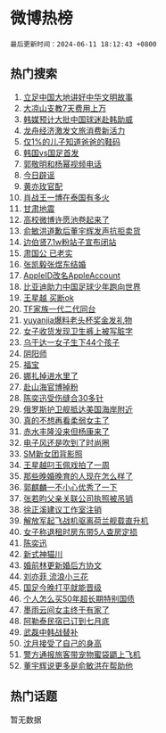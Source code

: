 # 微博热榜

`最后更新时间：2024-06-11 18:12:43 +0800`

## 热门搜索

1. [立足中国大地讲好中华文明故事](https://m.weibo.cn/search?containerid=100103type%3D1%26t%3D10%26q%3D%23%E7%AB%8B%E8%B6%B3%E4%B8%AD%E5%9B%BD%E5%A4%A7%E5%9C%B0%E8%AE%B2%E5%A5%BD%E4%B8%AD%E5%8D%8E%E6%96%87%E6%98%8E%E6%95%85%E4%BA%8B%23&stream_entry_id=51&isnewpage=1&extparam=seat%3D1%26filter_type%3Drealtimehot%26cate%3D10103%26q%3D%2523%25E7%25AB%258B%25E8%25B6%25B3%25E4%25B8%25AD%25E5%259B%25BD%25E5%25A4%25A7%25E5%259C%25B0%25E8%25AE%25B2%25E5%25A5%25BD%25E4%25B8%25AD%25E5%258D%258E%25E6%2596%2587%25E6%2598%258E%25E6%2595%2585%25E4%25BA%258B%2523%26pos%3D0%26dgr%3D0%26stream_entry_id%3D51%26c_type%3D51%26display_time%3D1718100762%26pre_seqid%3D171810076218302296663)
1. [大凉山支教7天费用上万](https://m.weibo.cn/search?containerid=100103type%3D1%26t%3D10%26q%3D%23%E5%A4%A7%E5%87%89%E5%B1%B1%E6%94%AF%E6%95%997%E5%A4%A9%E8%B4%B9%E7%94%A8%E4%B8%8A%E4%B8%87%23&stream_entry_id=31&isnewpage=1&extparam=seat%3D1%26flag%3D2%26filter_type%3Drealtimehot%26lcate%3D5001%26c_type%3D31%26pos%3D0%26cate%3D5001%26q%3D%2523%25E5%25A4%25A7%25E5%2587%2589%25E5%25B1%25B1%25E6%2594%25AF%25E6%2595%25997%25E5%25A4%25A9%25E8%25B4%25B9%25E7%2594%25A8%25E4%25B8%258A%25E4%25B8%2587%2523%26dgr%3D0%26stream_entry_id%3D31%26band_rank%3D1%26realpos%3D1%26display_time%3D1718100762%26pre_seqid%3D171810076218302296663)
1. [韩媒预计大批中国球迷赴韩助威](https://m.weibo.cn/search?containerid=100103type%3D1%26t%3D10%26q%3D%23%E9%9F%A9%E5%AA%92%E9%A2%84%E8%AE%A1%E5%A4%A7%E6%89%B9%E4%B8%AD%E5%9B%BD%E7%90%83%E8%BF%B7%E8%B5%B4%E9%9F%A9%E5%8A%A9%E5%A8%81%23&stream_entry_id=31&isnewpage=1&extparam=seat%3D1%26flag%3D1%26filter_type%3Drealtimehot%26lcate%3D5001%26c_type%3D31%26pos%3D1%26cate%3D5001%26q%3D%2523%25E9%259F%25A9%25E5%25AA%2592%25E9%25A2%2584%25E8%25AE%25A1%25E5%25A4%25A7%25E6%2589%25B9%25E4%25B8%25AD%25E5%259B%25BD%25E7%2590%2583%25E8%25BF%25B7%25E8%25B5%25B4%25E9%259F%25A9%25E5%258A%25A9%25E5%25A8%2581%2523%26dgr%3D0%26stream_entry_id%3D31%26band_rank%3D2%26realpos%3D2%26display_time%3D1718100762%26pre_seqid%3D171810076218302296663)
1. [龙舟经济激发文旅消费新活力](https://m.weibo.cn/search?containerid=100103type%3D1%26t%3D10%26q%3D%23%E9%BE%99%E8%88%9F%E7%BB%8F%E6%B5%8E%E6%BF%80%E5%8F%91%E6%96%87%E6%97%85%E6%B6%88%E8%B4%B9%E6%96%B0%E6%B4%BB%E5%8A%9B%23&stream_entry_id=31&isnewpage=1&extparam=seat%3D1%26flag%3D1%26filter_type%3Drealtimehot%26lcate%3D5001%26c_type%3D31%26pos%3D2%26cate%3D5001%26q%3D%2523%25E9%25BE%2599%25E8%2588%259F%25E7%25BB%258F%25E6%25B5%258E%25E6%25BF%2580%25E5%258F%2591%25E6%2596%2587%25E6%2597%2585%25E6%25B6%2588%25E8%25B4%25B9%25E6%2596%25B0%25E6%25B4%25BB%25E5%258A%259B%2523%26dgr%3D0%26stream_entry_id%3D31%26band_rank%3D3%26realpos%3D3%26display_time%3D1718100762%26pre_seqid%3D171810076218302296663)
1. [仅1%的儿子知道爸爸的鞋码](https://m.weibo.cn/search?containerid=100103type%3D1%26t%3D10%26q%3D%23%E4%BB%851%25%E7%9A%84%E5%84%BF%E5%AD%90%E7%9F%A5%E9%81%93%E7%88%B8%E7%88%B8%E7%9A%84%E9%9E%8B%E7%A0%81%23&stream_entry_id=31&isnewpage=1&extparam=seat%3D1%26flag%3D2%26filter_type%3Drealtimehot%26lcate%3D5001%26c_type%3D31%26pos%3D3%26cate%3D5001%26q%3D%2523%25E4%25BB%25851%2525%25E7%259A%2584%25E5%2584%25BF%25E5%25AD%2590%25E7%259F%25A5%25E9%2581%2593%25E7%2588%25B8%25E7%2588%25B8%25E7%259A%2584%25E9%259E%258B%25E7%25A0%2581%2523%26dgr%3D0%26stream_entry_id%3D31%26band_rank%3D4%26realpos%3D4%26display_time%3D1718100762%26pre_seqid%3D171810076218302296663)
1. [韩国vs国足首发](https://m.weibo.cn/search?containerid=100103type%3D1%26t%3D10%26q%3D%23%E9%9F%A9%E5%9B%BDvs%E5%9B%BD%E8%B6%B3%E9%A6%96%E5%8F%91%23&stream_entry_id=31&isnewpage=1&extparam=seat%3D1%26flag%3D1%26filter_type%3Drealtimehot%26lcate%3D5001%26c_type%3D31%26pos%3D4%26cate%3D5001%26q%3D%2523%25E9%259F%25A9%25E5%259B%25BDvs%25E5%259B%25BD%25E8%25B6%25B3%25E9%25A6%2596%25E5%258F%2591%2523%26dgr%3D0%26stream_entry_id%3D31%26band_rank%3D5%26realpos%3D5%26display_time%3D1718100762%26pre_seqid%3D171810076218302296663)
1. [郭敬明和杨幂视频电话](https://m.weibo.cn/search?containerid=100103type%3D1%26t%3D10%26q%3D%23%E9%83%AD%E6%95%AC%E6%98%8E%E5%92%8C%E6%9D%A8%E5%B9%82%E8%A7%86%E9%A2%91%E7%94%B5%E8%AF%9D%23&stream_entry_id=31&isnewpage=1&extparam=seat%3D1%26flag%3D1%26filter_type%3Drealtimehot%26lcate%3D5001%26c_type%3D31%26pos%3D5%26cate%3D5001%26q%3D%2523%25E9%2583%25AD%25E6%2595%25AC%25E6%2598%258E%25E5%2592%258C%25E6%259D%25A8%25E5%25B9%2582%25E8%25A7%2586%25E9%25A2%2591%25E7%2594%25B5%25E8%25AF%259D%2523%26dgr%3D0%26stream_entry_id%3D31%26band_rank%3D6%26realpos%3D6%26display_time%3D1718100762%26pre_seqid%3D171810076218302296663)
1. [今日辟谣](https://m.weibo.cn/search?containerid=100103type%3D1%26t%3D10%26q%3D%23%E4%BB%8A%E6%97%A5%E8%BE%9F%E8%B0%A3%23&stream_entry_id=31&isnewpage=1&extparam=seat%3D1%26is_ad_pos%3D1%26adid%3D240490%26lcate%3D5001%26c_type%3D31%26filter_type%3Drealtimehot%26cate%3D5001%26q%3D%2523%25E4%25BB%258A%25E6%2597%25A5%25E8%25BE%259F%25E8%25B0%25A3%2523%26pos%3D6%26stream_entry_id%3D31%26band_rank%3D7%26dgr%3D0%26display_time%3D1718100762%26pre_seqid%3D171810076218302296663)
1. [黄亦玫官配](https://m.weibo.cn/search?containerid=100103type%3D1%26t%3D10%26q%3D%23%E9%BB%84%E4%BA%A6%E7%8E%AB%E5%AE%98%E9%85%8D%23&stream_entry_id=31&isnewpage=1&extparam=seat%3D1%26flag%3D1%26filter_type%3Drealtimehot%26lcate%3D5001%26c_type%3D31%26pos%3D7%26cate%3D5001%26q%3D%2523%25E9%25BB%2584%25E4%25BA%25A6%25E7%258E%25AB%25E5%25AE%2598%25E9%2585%258D%2523%26dgr%3D0%26stream_entry_id%3D31%26band_rank%3D7%26realpos%3D7%26display_time%3D1718100762%26pre_seqid%3D171810076218302296663)
1. [肖战王一博在泰国有多火](https://m.weibo.cn/search?containerid=100103type%3D1%26t%3D10%26q%3D%E8%82%96%E6%88%98%E7%8E%8B%E4%B8%80%E5%8D%9A%E5%9C%A8%E6%B3%B0%E5%9B%BD%E6%9C%89%E5%A4%9A%E7%81%AB&stream_entry_id=31&isnewpage=1&extparam=seat%3D1%26flag%3D2%26filter_type%3Drealtimehot%26lcate%3D5001%26c_type%3D31%26pos%3D8%26cate%3D5001%26q%3D%25E8%2582%2596%25E6%2588%2598%25E7%258E%258B%25E4%25B8%2580%25E5%258D%259A%25E5%259C%25A8%25E6%25B3%25B0%25E5%259B%25BD%25E6%259C%2589%25E5%25A4%259A%25E7%2581%25AB%26dgr%3D0%26stream_entry_id%3D31%26band_rank%3D8%26realpos%3D8%26display_time%3D1718100762%26pre_seqid%3D171810076218302296663)
1. [甘肃地震](https://m.weibo.cn/search?containerid=100103type%3D1%26t%3D10%26q%3D%E7%94%98%E8%82%83%E5%9C%B0%E9%9C%87&stream_entry_id=31&isnewpage=1&extparam=seat%3D1%26flag%3D1%26filter_type%3Drealtimehot%26lcate%3D5001%26c_type%3D31%26pos%3D9%26cate%3D5001%26q%3D%25E7%2594%2598%25E8%2582%2583%25E5%259C%25B0%25E9%259C%2587%26dgr%3D0%26stream_entry_id%3D31%26band_rank%3D9%26realpos%3D9%26display_time%3D1718100762%26pre_seqid%3D171810076218302296663)
1. [高校微博许愿池卷起来了](https://m.weibo.cn/search?containerid=100103type%3D1%26t%3D10%26q%3D%23%E9%AB%98%E6%A0%A1%E5%BE%AE%E5%8D%9A%E8%AE%B8%E6%84%BF%E6%B1%A0%E5%8D%B7%E8%B5%B7%E6%9D%A5%E4%BA%86%23&stream_entry_id=31&isnewpage=1&extparam=seat%3D1%26flag%3D32768%26filter_type%3Drealtimehot%26lcate%3D5001%26c_type%3D31%26pos%3D10%26cate%3D5001%26q%3D%2523%25E9%25AB%2598%25E6%25A0%25A1%25E5%25BE%25AE%25E5%258D%259A%25E8%25AE%25B8%25E6%2584%25BF%25E6%25B1%25A0%25E5%258D%25B7%25E8%25B5%25B7%25E6%259D%25A5%25E4%25BA%2586%2523%26dgr%3D0%26stream_entry_id%3D31%26band_rank%3D10%26realpos%3D10%26display_time%3D1718100762%26pre_seqid%3D171810076218302296663)
1. [俞敏洪道歉后董宇辉发声抗拒卖货](https://m.weibo.cn/search?containerid=100103type%3D1%26t%3D10%26q%3D%23%E4%BF%9E%E6%95%8F%E6%B4%AA%E9%81%93%E6%AD%89%E5%90%8E%E8%91%A3%E5%AE%87%E8%BE%89%E5%8F%91%E5%A3%B0%E6%8A%97%E6%8B%92%E5%8D%96%E8%B4%A7%23&stream_entry_id=31&isnewpage=1&extparam=seat%3D1%26flag%3D2%26filter_type%3Drealtimehot%26lcate%3D5001%26c_type%3D31%26pos%3D11%26cate%3D5001%26q%3D%2523%25E4%25BF%259E%25E6%2595%258F%25E6%25B4%25AA%25E9%2581%2593%25E6%25AD%2589%25E5%2590%258E%25E8%2591%25A3%25E5%25AE%2587%25E8%25BE%2589%25E5%258F%2591%25E5%25A3%25B0%25E6%258A%2597%25E6%258B%2592%25E5%258D%2596%25E8%25B4%25A7%2523%26dgr%3D0%26stream_entry_id%3D31%26band_rank%3D11%26realpos%3D11%26display_time%3D1718100762%26pre_seqid%3D171810076218302296663)
1. [边伯贤7.1w粉站子宣布闭站](https://m.weibo.cn/search?containerid=100103type%3D1%26t%3D10%26q%3D%23%E8%BE%B9%E4%BC%AF%E8%B4%A47.1w%E7%B2%89%E7%AB%99%E5%AD%90%E5%AE%A3%E5%B8%83%E9%97%AD%E7%AB%99%23&stream_entry_id=31&isnewpage=1&extparam=seat%3D1%26flag%3D1%26filter_type%3Drealtimehot%26lcate%3D5001%26c_type%3D31%26pos%3D12%26cate%3D5001%26q%3D%2523%25E8%25BE%25B9%25E4%25BC%25AF%25E8%25B4%25A47.1w%25E7%25B2%2589%25E7%25AB%2599%25E5%25AD%2590%25E5%25AE%25A3%25E5%25B8%2583%25E9%2597%25AD%25E7%25AB%2599%2523%26dgr%3D0%26stream_entry_id%3D31%26band_rank%3D12%26realpos%3D12%26display_time%3D1718100762%26pre_seqid%3D171810076218302296663)
1. [肃国公 已老实](https://m.weibo.cn/search?containerid=100103type%3D1%26t%3D10%26q%3D%E8%82%83%E5%9B%BD%E5%85%AC+%E5%B7%B2%E8%80%81%E5%AE%9E&stream_entry_id=31&isnewpage=1&extparam=seat%3D1%26flag%3D1%26filter_type%3Drealtimehot%26lcate%3D5001%26c_type%3D31%26pos%3D13%26cate%3D5001%26q%3D%25E8%2582%2583%25E5%259B%25BD%25E5%2585%25AC%2520%25E5%25B7%25B2%25E8%2580%2581%25E5%25AE%259E%26dgr%3D0%26stream_entry_id%3D31%26band_rank%3D13%26realpos%3D13%26display_time%3D1718100762%26pre_seqid%3D171810076218302296663)
1. [张凯毅张煜东结婚](https://m.weibo.cn/search?containerid=100103type%3D1%26t%3D10%26q%3D%E5%BC%A0%E5%87%AF%E6%AF%85%E5%BC%A0%E7%85%9C%E4%B8%9C%E7%BB%93%E5%A9%9A&stream_entry_id=31&isnewpage=1&extparam=seat%3D1%26flag%3D2%26filter_type%3Drealtimehot%26lcate%3D5001%26c_type%3D31%26pos%3D14%26cate%3D5001%26q%3D%25E5%25BC%25A0%25E5%2587%25AF%25E6%25AF%2585%25E5%25BC%25A0%25E7%2585%259C%25E4%25B8%259C%25E7%25BB%2593%25E5%25A9%259A%26dgr%3D0%26stream_entry_id%3D31%26band_rank%3D14%26realpos%3D14%26display_time%3D1718100762%26pre_seqid%3D171810076218302296663)
1. [AppleID改名AppleAccount](https://m.weibo.cn/search?containerid=100103type%3D1%26t%3D10%26q%3D%23AppleID%E6%94%B9%E5%90%8DAppleAccount%23&stream_entry_id=31&isnewpage=1&extparam=seat%3D1%26flag%3D0%26filter_type%3Drealtimehot%26lcate%3D5001%26c_type%3D31%26pos%3D15%26cate%3D5001%26q%3D%2523AppleID%25E6%2594%25B9%25E5%2590%258DAppleAccount%2523%26dgr%3D0%26stream_entry_id%3D31%26band_rank%3D15%26realpos%3D15%26display_time%3D1718100762%26pre_seqid%3D171810076218302296663)
1. [比亚迪助力中国足球少年跑向世界](https://m.weibo.cn/search?containerid=100103type%3D1%26t%3D10%26q%3D%23%E6%AF%94%E4%BA%9A%E8%BF%AA%E5%8A%A9%E5%8A%9B%E4%B8%AD%E5%9B%BD%E8%B6%B3%E7%90%83%E5%B0%91%E5%B9%B4%E8%B7%91%E5%90%91%E4%B8%96%E7%95%8C%23&stream_entry_id=31&isnewpage=1&extparam=seat%3D1%26flag%3D0%26filter_type%3Drealtimehot%26adid%3D241369%26lcate%3D5001%26c_type%3D31%26pos%3D16%26cate%3D5001%26q%3D%2523%25E6%25AF%2594%25E4%25BA%259A%25E8%25BF%25AA%25E5%258A%25A9%25E5%258A%259B%25E4%25B8%25AD%25E5%259B%25BD%25E8%25B6%25B3%25E7%2590%2583%25E5%25B0%2591%25E5%25B9%25B4%25E8%25B7%2591%25E5%2590%2591%25E4%25B8%2596%25E7%2595%258C%2523%26dgr%3D0%26stream_entry_id%3D31%26band_rank%3D16%26realpos%3D16%26display_time%3D1718100762%26pre_seqid%3D171810076218302296663)
1. [王星越 买断ok](https://m.weibo.cn/search?containerid=100103type%3D1%26t%3D10%26q%3D%E7%8E%8B%E6%98%9F%E8%B6%8A+%E4%B9%B0%E6%96%ADok&stream_entry_id=31&isnewpage=1&extparam=seat%3D1%26flag%3D1%26filter_type%3Drealtimehot%26lcate%3D5001%26c_type%3D31%26pos%3D17%26cate%3D5001%26q%3D%25E7%258E%258B%25E6%2598%259F%25E8%25B6%258A%2520%25E4%25B9%25B0%25E6%2596%25ADok%26dgr%3D0%26stream_entry_id%3D31%26band_rank%3D17%26realpos%3D17%26display_time%3D1718100762%26pre_seqid%3D171810076218302296663)
1. [TF家族一代二代同台](https://m.weibo.cn/search?containerid=100103type%3D1%26t%3D10%26q%3D%23TF%E5%AE%B6%E6%97%8F%E4%B8%80%E4%BB%A3%E4%BA%8C%E4%BB%A3%E5%90%8C%E5%8F%B0%23&stream_entry_id=31&isnewpage=1&extparam=seat%3D1%26flag%3D0%26filter_type%3Drealtimehot%26lcate%3D5001%26c_type%3D31%26pos%3D18%26cate%3D5001%26q%3D%2523TF%25E5%25AE%25B6%25E6%2597%258F%25E4%25B8%2580%25E4%25BB%25A3%25E4%25BA%258C%25E4%25BB%25A3%25E5%2590%258C%25E5%258F%25B0%2523%26dgr%3D0%26stream_entry_id%3D31%26band_rank%3D18%26realpos%3D18%26display_time%3D1718100762%26pre_seqid%3D171810076218302296663)
1. [yuyanjia爆料老头杯奖金发礼物](https://m.weibo.cn/search?containerid=100103type%3D1%26t%3D10%26q%3D%23yuyanjia%E7%88%86%E6%96%99%E8%80%81%E5%A4%B4%E6%9D%AF%E5%A5%96%E9%87%91%E5%8F%91%E7%A4%BC%E7%89%A9%23&stream_entry_id=31&isnewpage=1&extparam=seat%3D1%26flag%3D1%26filter_type%3Drealtimehot%26lcate%3D5001%26c_type%3D31%26pos%3D19%26cate%3D5001%26q%3D%2523yuyanjia%25E7%2588%2586%25E6%2596%2599%25E8%2580%2581%25E5%25A4%25B4%25E6%259D%25AF%25E5%25A5%2596%25E9%2587%2591%25E5%258F%2591%25E7%25A4%25BC%25E7%2589%25A9%2523%26dgr%3D0%26stream_entry_id%3D31%26band_rank%3D19%26realpos%3D19%26display_time%3D1718100762%26pre_seqid%3D171810076218302296663)
1. [女子收货发现卫生裤上被写脏字](https://m.weibo.cn/search?containerid=100103type%3D1%26t%3D10%26q%3D%23%E5%A5%B3%E5%AD%90%E6%94%B6%E8%B4%A7%E5%8F%91%E7%8E%B0%E5%8D%AB%E7%94%9F%E8%A3%A4%E4%B8%8A%E8%A2%AB%E5%86%99%E8%84%8F%E5%AD%97%23&stream_entry_id=31&isnewpage=1&extparam=seat%3D1%26flag%3D0%26filter_type%3Drealtimehot%26lcate%3D5001%26c_type%3D31%26pos%3D20%26cate%3D5001%26q%3D%2523%25E5%25A5%25B3%25E5%25AD%2590%25E6%2594%25B6%25E8%25B4%25A7%25E5%258F%2591%25E7%258E%25B0%25E5%258D%25AB%25E7%2594%259F%25E8%25A3%25A4%25E4%25B8%258A%25E8%25A2%25AB%25E5%2586%2599%25E8%2584%258F%25E5%25AD%2597%2523%26dgr%3D0%26stream_entry_id%3D31%26band_rank%3D20%26realpos%3D20%26display_time%3D1718100762%26pre_seqid%3D171810076218302296663)
1. [乌干达一女子生下44个孩子](https://m.weibo.cn/search?containerid=100103type%3D1%26t%3D10%26q%3D%23%E4%B9%8C%E5%B9%B2%E8%BE%BE%E4%B8%80%E5%A5%B3%E5%AD%90%E7%94%9F%E4%B8%8B44%E4%B8%AA%E5%AD%A9%E5%AD%90%23&stream_entry_id=31&isnewpage=1&extparam=seat%3D1%26flag%3D0%26filter_type%3Drealtimehot%26lcate%3D5001%26c_type%3D31%26pos%3D21%26cate%3D5001%26q%3D%2523%25E4%25B9%258C%25E5%25B9%25B2%25E8%25BE%25BE%25E4%25B8%2580%25E5%25A5%25B3%25E5%25AD%2590%25E7%2594%259F%25E4%25B8%258B44%25E4%25B8%25AA%25E5%25AD%25A9%25E5%25AD%2590%2523%26dgr%3D0%26stream_entry_id%3D31%26band_rank%3D21%26realpos%3D21%26display_time%3D1718100762%26pre_seqid%3D171810076218302296663)
1. [阴阳师](https://m.weibo.cn/search?containerid=100103type%3D1%26t%3D10%26q%3D%E9%98%B4%E9%98%B3%E5%B8%88&stream_entry_id=31&isnewpage=1&extparam=seat%3D1%26flag%3D1%26filter_type%3Drealtimehot%26lcate%3D5001%26c_type%3D31%26pos%3D22%26cate%3D5001%26q%3D%25E9%2598%25B4%25E9%2598%25B3%25E5%25B8%2588%26dgr%3D0%26stream_entry_id%3D31%26band_rank%3D22%26realpos%3D22%26display_time%3D1718100762%26pre_seqid%3D171810076218302296663)
1. [福宝](https://m.weibo.cn/search?containerid=100103type%3D1%26t%3D10%26q%3D%E7%A6%8F%E5%AE%9D&stream_entry_id=31&isnewpage=1&extparam=seat%3D1%26flag%3D1%26filter_type%3Drealtimehot%26lcate%3D5001%26c_type%3D31%26pos%3D23%26cate%3D5001%26q%3D%25E7%25A6%258F%25E5%25AE%259D%26dgr%3D0%26stream_entry_id%3D31%26band_rank%3D23%26realpos%3D23%26display_time%3D1718100762%26pre_seqid%3D171810076218302296663)
1. [娜扎掉进水里了](https://m.weibo.cn/search?containerid=100103type%3D1%26t%3D10%26q%3D%23%E5%A8%9C%E6%89%8E%E6%8E%89%E8%BF%9B%E6%B0%B4%E9%87%8C%E4%BA%86%23&stream_entry_id=31&isnewpage=1&extparam=seat%3D1%26flag%3D1%26filter_type%3Drealtimehot%26lcate%3D5001%26c_type%3D31%26pos%3D24%26cate%3D5001%26q%3D%2523%25E5%25A8%259C%25E6%2589%258E%25E6%258E%2589%25E8%25BF%259B%25E6%25B0%25B4%25E9%2587%258C%25E4%25BA%2586%2523%26dgr%3D0%26stream_entry_id%3D31%26band_rank%3D24%26realpos%3D24%26display_time%3D1718100762%26pre_seqid%3D171810076218302296663)
1. [赴山海官博掉粉](https://m.weibo.cn/search?containerid=100103type%3D1%26t%3D10%26q%3D%E8%B5%B4%E5%B1%B1%E6%B5%B7%E5%AE%98%E5%8D%9A%E6%8E%89%E7%B2%89&stream_entry_id=31&isnewpage=1&extparam=seat%3D1%26flag%3D0%26filter_type%3Drealtimehot%26lcate%3D5001%26c_type%3D31%26pos%3D25%26cate%3D5001%26q%3D%25E8%25B5%25B4%25E5%25B1%25B1%25E6%25B5%25B7%25E5%25AE%2598%25E5%258D%259A%25E6%258E%2589%25E7%25B2%2589%26dgr%3D0%26stream_entry_id%3D31%26band_rank%3D25%26realpos%3D25%26display_time%3D1718100762%26pre_seqid%3D171810076218302296663)
1. [陈奕迅受伤缝合30多针](https://m.weibo.cn/search?containerid=100103type%3D1%26t%3D10%26q%3D%E9%99%88%E5%A5%95%E8%BF%85%E5%8F%97%E4%BC%A4%E7%BC%9D%E5%90%8830%E5%A4%9A%E9%92%88&stream_entry_id=31&isnewpage=1&extparam=seat%3D1%26flag%3D0%26filter_type%3Drealtimehot%26lcate%3D5001%26c_type%3D31%26pos%3D26%26cate%3D5001%26q%3D%25E9%2599%2588%25E5%25A5%2595%25E8%25BF%2585%25E5%258F%2597%25E4%25BC%25A4%25E7%25BC%259D%25E5%2590%258830%25E5%25A4%259A%25E9%2592%2588%26dgr%3D0%26stream_entry_id%3D31%26band_rank%3D26%26realpos%3D26%26display_time%3D1718100762%26pre_seqid%3D171810076218302296663)
1. [俄罗斯护卫舰抵达美国海岸附近](https://m.weibo.cn/search?containerid=100103type%3D1%26t%3D10%26q%3D%23%E4%BF%84%E7%BD%97%E6%96%AF%E6%8A%A4%E5%8D%AB%E8%88%B0%E6%8A%B5%E8%BE%BE%E7%BE%8E%E5%9B%BD%E6%B5%B7%E5%B2%B8%E9%99%84%E8%BF%91%23&stream_entry_id=31&isnewpage=1&extparam=seat%3D1%26flag%3D1%26filter_type%3Drealtimehot%26lcate%3D5001%26c_type%3D31%26pos%3D27%26cate%3D5001%26q%3D%2523%25E4%25BF%2584%25E7%25BD%2597%25E6%2596%25AF%25E6%258A%25A4%25E5%258D%25AB%25E8%2588%25B0%25E6%258A%25B5%25E8%25BE%25BE%25E7%25BE%258E%25E5%259B%25BD%25E6%25B5%25B7%25E5%25B2%25B8%25E9%2599%2584%25E8%25BF%2591%2523%26dgr%3D0%26stream_entry_id%3D31%26band_rank%3D27%26realpos%3D27%26display_time%3D1718100762%26pre_seqid%3D171810076218302296663)
1. [真的不想再看柔弱女主了](https://m.weibo.cn/search?containerid=100103type%3D1%26t%3D10%26q%3D%E7%9C%9F%E7%9A%84%E4%B8%8D%E6%83%B3%E5%86%8D%E7%9C%8B%E6%9F%94%E5%BC%B1%E5%A5%B3%E4%B8%BB%E4%BA%86&stream_entry_id=31&isnewpage=1&extparam=seat%3D1%26flag%3D1%26filter_type%3Drealtimehot%26lcate%3D5001%26c_type%3D31%26pos%3D28%26cate%3D5001%26q%3D%25E7%259C%259F%25E7%259A%2584%25E4%25B8%258D%25E6%2583%25B3%25E5%2586%258D%25E7%259C%258B%25E6%259F%2594%25E5%25BC%25B1%25E5%25A5%25B3%25E4%25B8%25BB%25E4%25BA%2586%26dgr%3D0%26stream_entry_id%3D31%26band_rank%3D28%26realpos%3D28%26display_time%3D1718100762%26pre_seqid%3D171810076218302296663)
1. [赤水丰隆没来但杨康来了](https://m.weibo.cn/search?containerid=100103type%3D1%26t%3D10%26q%3D%23%E8%B5%A4%E6%B0%B4%E4%B8%B0%E9%9A%86%E6%B2%A1%E6%9D%A5%E4%BD%86%E6%9D%A8%E5%BA%B7%E6%9D%A5%E4%BA%86%23&stream_entry_id=31&isnewpage=1&extparam=seat%3D1%26flag%3D1%26filter_type%3Drealtimehot%26lcate%3D5001%26c_type%3D31%26pos%3D29%26cate%3D5001%26q%3D%2523%25E8%25B5%25A4%25E6%25B0%25B4%25E4%25B8%25B0%25E9%259A%2586%25E6%25B2%25A1%25E6%259D%25A5%25E4%25BD%2586%25E6%259D%25A8%25E5%25BA%25B7%25E6%259D%25A5%25E4%25BA%2586%2523%26dgr%3D0%26stream_entry_id%3D31%26band_rank%3D29%26realpos%3D29%26display_time%3D1718100762%26pre_seqid%3D171810076218302296663)
1. [电子风还是吹到了时尚圈](https://m.weibo.cn/search?containerid=100103type%3D1%26t%3D10%26q%3D%23%E7%94%B5%E5%AD%90%E9%A3%8E%E8%BF%98%E6%98%AF%E5%90%B9%E5%88%B0%E4%BA%86%E6%97%B6%E5%B0%9A%E5%9C%88%23&stream_entry_id=31&isnewpage=1&extparam=seat%3D1%26flag%3D0%26filter_type%3Drealtimehot%26adid%3D241250%26lcate%3D5001%26c_type%3D31%26pos%3D30%26cate%3D5001%26q%3D%2523%25E7%2594%25B5%25E5%25AD%2590%25E9%25A3%258E%25E8%25BF%2598%25E6%2598%25AF%25E5%2590%25B9%25E5%2588%25B0%25E4%25BA%2586%25E6%2597%25B6%25E5%25B0%259A%25E5%259C%2588%2523%26dgr%3D0%26stream_entry_id%3D31%26band_rank%3D30%26realpos%3D30%26display_time%3D1718100762%26pre_seqid%3D171810076218302296663)
1. [SM新女团背影照](https://m.weibo.cn/search?containerid=100103type%3D1%26t%3D10%26q%3D%23SM%E6%96%B0%E5%A5%B3%E5%9B%A2%E8%83%8C%E5%BD%B1%E7%85%A7%23&stream_entry_id=31&isnewpage=1&extparam=seat%3D1%26flag%3D1%26filter_type%3Drealtimehot%26lcate%3D5001%26c_type%3D31%26pos%3D31%26cate%3D5001%26q%3D%2523SM%25E6%2596%25B0%25E5%25A5%25B3%25E5%259B%25A2%25E8%2583%258C%25E5%25BD%25B1%25E7%2585%25A7%2523%26dgr%3D0%26stream_entry_id%3D31%26band_rank%3D31%26realpos%3D31%26display_time%3D1718100762%26pre_seqid%3D171810076218302296663)
1. [王星越叼玉佩戏拍了一周](https://m.weibo.cn/search?containerid=100103type%3D1%26t%3D10%26q%3D%23%E7%8E%8B%E6%98%9F%E8%B6%8A%E5%8F%BC%E7%8E%89%E4%BD%A9%E6%88%8F%E6%8B%8D%E4%BA%86%E4%B8%80%E5%91%A8%23&stream_entry_id=31&isnewpage=1&extparam=seat%3D1%26flag%3D1%26filter_type%3Drealtimehot%26lcate%3D5001%26c_type%3D31%26pos%3D32%26cate%3D5001%26q%3D%2523%25E7%258E%258B%25E6%2598%259F%25E8%25B6%258A%25E5%258F%25BC%25E7%258E%2589%25E4%25BD%25A9%25E6%2588%258F%25E6%258B%258D%25E4%25BA%2586%25E4%25B8%2580%25E5%2591%25A8%2523%26dgr%3D0%26stream_entry_id%3D31%26band_rank%3D32%26realpos%3D32%26display_time%3D1718100762%26pre_seqid%3D171810076218302296663)
1. [那些晚婚晚育的人现在怎么样了](https://m.weibo.cn/search?containerid=100103type%3D1%26t%3D10%26q%3D%23%E9%82%A3%E4%BA%9B%E6%99%9A%E5%A9%9A%E6%99%9A%E8%82%B2%E7%9A%84%E4%BA%BA%E7%8E%B0%E5%9C%A8%E6%80%8E%E4%B9%88%E6%A0%B7%E4%BA%86%23&stream_entry_id=31&isnewpage=1&extparam=seat%3D1%26flag%3D0%26filter_type%3Drealtimehot%26lcate%3D5001%26c_type%3D31%26pos%3D33%26cate%3D5001%26q%3D%2523%25E9%2582%25A3%25E4%25BA%259B%25E6%2599%259A%25E5%25A9%259A%25E6%2599%259A%25E8%2582%25B2%25E7%259A%2584%25E4%25BA%25BA%25E7%258E%25B0%25E5%259C%25A8%25E6%2580%258E%25E4%25B9%2588%25E6%25A0%25B7%25E4%25BA%2586%2523%26dgr%3D0%26stream_entry_id%3D31%26band_rank%3D33%26realpos%3D33%26display_time%3D1718100762%26pre_seqid%3D171810076218302296663)
1. [郭麒麟一不小心优秀了一下](https://m.weibo.cn/search?containerid=100103type%3D1%26t%3D10%26q%3D%23%E9%83%AD%E9%BA%92%E9%BA%9F%E4%B8%80%E4%B8%8D%E5%B0%8F%E5%BF%83%E4%BC%98%E7%A7%80%E4%BA%86%E4%B8%80%E4%B8%8B%23&stream_entry_id=31&isnewpage=1&extparam=seat%3D1%26flag%3D1%26filter_type%3Drealtimehot%26lcate%3D5001%26c_type%3D31%26pos%3D34%26cate%3D5001%26q%3D%2523%25E9%2583%25AD%25E9%25BA%2592%25E9%25BA%259F%25E4%25B8%2580%25E4%25B8%258D%25E5%25B0%258F%25E5%25BF%2583%25E4%25BC%2598%25E7%25A7%2580%25E4%25BA%2586%25E4%25B8%2580%25E4%25B8%258B%2523%26dgr%3D0%26stream_entry_id%3D31%26band_rank%3D34%26realpos%3D34%26display_time%3D1718100762%26pre_seqid%3D171810076218302296663)
1. [张若昀父亲关联公司执照被吊销](https://m.weibo.cn/search?containerid=100103type%3D1%26t%3D10%26q%3D%23%E5%BC%A0%E8%8B%A5%E6%98%80%E7%88%B6%E4%BA%B2%E5%85%B3%E8%81%94%E5%85%AC%E5%8F%B8%E6%89%A7%E7%85%A7%E8%A2%AB%E5%90%8A%E9%94%80%23&stream_entry_id=31&isnewpage=1&extparam=seat%3D1%26flag%3D1%26filter_type%3Drealtimehot%26lcate%3D5001%26c_type%3D31%26pos%3D35%26cate%3D5001%26q%3D%2523%25E5%25BC%25A0%25E8%258B%25A5%25E6%2598%2580%25E7%2588%25B6%25E4%25BA%25B2%25E5%2585%25B3%25E8%2581%2594%25E5%2585%25AC%25E5%258F%25B8%25E6%2589%25A7%25E7%2585%25A7%25E8%25A2%25AB%25E5%2590%258A%25E9%2594%2580%2523%26dgr%3D0%26stream_entry_id%3D31%26band_rank%3D35%26realpos%3D35%26display_time%3D1718100762%26pre_seqid%3D171810076218302296663)
1. [徐正溪建议工作室注销](https://m.weibo.cn/search?containerid=100103type%3D1%26t%3D10%26q%3D%23%E5%BE%90%E6%AD%A3%E6%BA%AA%E5%BB%BA%E8%AE%AE%E5%B7%A5%E4%BD%9C%E5%AE%A4%E6%B3%A8%E9%94%80%23&stream_entry_id=31&isnewpage=1&extparam=seat%3D1%26flag%3D1%26filter_type%3Drealtimehot%26lcate%3D5001%26c_type%3D31%26pos%3D36%26cate%3D5001%26q%3D%2523%25E5%25BE%2590%25E6%25AD%25A3%25E6%25BA%25AA%25E5%25BB%25BA%25E8%25AE%25AE%25E5%25B7%25A5%25E4%25BD%259C%25E5%25AE%25A4%25E6%25B3%25A8%25E9%2594%2580%2523%26dgr%3D0%26stream_entry_id%3D31%26band_rank%3D36%26realpos%3D36%26display_time%3D1718100762%26pre_seqid%3D171810076218302296663)
1. [解放军起飞战机驱离荷兰舰载直升机](https://m.weibo.cn/search?containerid=100103type%3D1%26t%3D10%26q%3D%23%E8%A7%A3%E6%94%BE%E5%86%9B%E8%B5%B7%E9%A3%9E%E6%88%98%E6%9C%BA%E9%A9%B1%E7%A6%BB%E8%8D%B7%E5%85%B0%E8%88%B0%E8%BD%BD%E7%9B%B4%E5%8D%87%E6%9C%BA%23&stream_entry_id=31&isnewpage=1&extparam=seat%3D1%26flag%3D0%26filter_type%3Drealtimehot%26lcate%3D5001%26c_type%3D31%26pos%3D37%26cate%3D5001%26q%3D%2523%25E8%25A7%25A3%25E6%2594%25BE%25E5%2586%259B%25E8%25B5%25B7%25E9%25A3%259E%25E6%2588%2598%25E6%259C%25BA%25E9%25A9%25B1%25E7%25A6%25BB%25E8%258D%25B7%25E5%2585%25B0%25E8%2588%25B0%25E8%25BD%25BD%25E7%259B%25B4%25E5%258D%2587%25E6%259C%25BA%2523%26dgr%3D0%26stream_entry_id%3D31%26band_rank%3D37%26realpos%3D37%26display_time%3D1718100762%26pre_seqid%3D171810076218302296663)
1. [女子称退租时房东带5人查房定损](https://m.weibo.cn/search?containerid=100103type%3D1%26t%3D10%26q%3D%23%E5%A5%B3%E5%AD%90%E7%A7%B0%E9%80%80%E7%A7%9F%E6%97%B6%E6%88%BF%E4%B8%9C%E5%B8%A65%E4%BA%BA%E6%9F%A5%E6%88%BF%E5%AE%9A%E6%8D%9F%23&stream_entry_id=31&isnewpage=1&extparam=seat%3D1%26flag%3D0%26filter_type%3Drealtimehot%26lcate%3D5001%26c_type%3D31%26pos%3D38%26cate%3D5001%26q%3D%2523%25E5%25A5%25B3%25E5%25AD%2590%25E7%25A7%25B0%25E9%2580%2580%25E7%25A7%259F%25E6%2597%25B6%25E6%2588%25BF%25E4%25B8%259C%25E5%25B8%25A65%25E4%25BA%25BA%25E6%259F%25A5%25E6%2588%25BF%25E5%25AE%259A%25E6%258D%259F%2523%26dgr%3D0%26stream_entry_id%3D31%26band_rank%3D38%26realpos%3D38%26display_time%3D1718100762%26pre_seqid%3D171810076218302296663)
1. [陈奕迅](https://m.weibo.cn/search?containerid=100103type%3D1%26t%3D10%26q%3D%E9%99%88%E5%A5%95%E8%BF%85&stream_entry_id=31&isnewpage=1&extparam=seat%3D1%26flag%3D1%26filter_type%3Drealtimehot%26lcate%3D5001%26c_type%3D31%26pos%3D39%26cate%3D5001%26q%3D%25E9%2599%2588%25E5%25A5%2595%25E8%25BF%2585%26dgr%3D0%26stream_entry_id%3D31%26band_rank%3D39%26realpos%3D39%26display_time%3D1718100762%26pre_seqid%3D171810076218302296663)
1. [新式神猫川](https://m.weibo.cn/search?containerid=100103type%3D1%26t%3D10%26q%3D%23%E6%96%B0%E5%BC%8F%E7%A5%9E%E7%8C%AB%E5%B7%9D%23&stream_entry_id=31&isnewpage=1&extparam=seat%3D1%26flag%3D1%26filter_type%3Drealtimehot%26lcate%3D5001%26c_type%3D31%26pos%3D40%26cate%3D5001%26q%3D%2523%25E6%2596%25B0%25E5%25BC%258F%25E7%25A5%259E%25E7%258C%25AB%25E5%25B7%259D%2523%26dgr%3D0%26stream_entry_id%3D31%26band_rank%3D40%26realpos%3D40%26display_time%3D1718100762%26pre_seqid%3D171810076218302296663)
1. [婚前林更新婚后方协文](https://m.weibo.cn/search?containerid=100103type%3D1%26t%3D10%26q%3D%23%E5%A9%9A%E5%89%8D%E6%9E%97%E6%9B%B4%E6%96%B0%E5%A9%9A%E5%90%8E%E6%96%B9%E5%8D%8F%E6%96%87%23&stream_entry_id=31&isnewpage=1&extparam=seat%3D1%26flag%3D0%26filter_type%3Drealtimehot%26lcate%3D5001%26c_type%3D31%26pos%3D41%26cate%3D5001%26q%3D%2523%25E5%25A9%259A%25E5%2589%258D%25E6%259E%2597%25E6%259B%25B4%25E6%2596%25B0%25E5%25A9%259A%25E5%2590%258E%25E6%2596%25B9%25E5%258D%258F%25E6%2596%2587%2523%26dgr%3D0%26stream_entry_id%3D31%26band_rank%3D41%26realpos%3D41%26display_time%3D1718100762%26pre_seqid%3D171810076218302296663)
1. [刘亦菲 流浪小三花](https://m.weibo.cn/search?containerid=100103type%3D1%26t%3D10%26q%3D%E5%88%98%E4%BA%A6%E8%8F%B2+%E6%B5%81%E6%B5%AA%E5%B0%8F%E4%B8%89%E8%8A%B1&stream_entry_id=31&isnewpage=1&extparam=seat%3D1%26flag%3D1%26filter_type%3Drealtimehot%26lcate%3D5001%26c_type%3D31%26pos%3D42%26cate%3D5001%26q%3D%25E5%2588%2598%25E4%25BA%25A6%25E8%258F%25B2%2520%25E6%25B5%2581%25E6%25B5%25AA%25E5%25B0%258F%25E4%25B8%2589%25E8%258A%25B1%26dgr%3D0%26stream_entry_id%3D31%26band_rank%3D42%26realpos%3D42%26display_time%3D1718100762%26pre_seqid%3D171810076218302296663)
1. [国足今晚打平就能晋级](https://m.weibo.cn/search?containerid=100103type%3D1%26t%3D10%26q%3D%23%E5%9B%BD%E8%B6%B3%E4%BB%8A%E6%99%9A%E6%89%93%E5%B9%B3%E5%B0%B1%E8%83%BD%E6%99%8B%E7%BA%A7%23&stream_entry_id=31&isnewpage=1&extparam=seat%3D1%26flag%3D0%26filter_type%3Drealtimehot%26lcate%3D5001%26c_type%3D31%26pos%3D43%26cate%3D5001%26q%3D%2523%25E5%259B%25BD%25E8%25B6%25B3%25E4%25BB%258A%25E6%2599%259A%25E6%2589%2593%25E5%25B9%25B3%25E5%25B0%25B1%25E8%2583%25BD%25E6%2599%258B%25E7%25BA%25A7%2523%26dgr%3D0%26stream_entry_id%3D31%26band_rank%3D43%26realpos%3D43%26display_time%3D1718100762%26pre_seqid%3D171810076218302296663)
1. [个人怎么买50年超长期特别国债](https://m.weibo.cn/search?containerid=100103type%3D1%26t%3D10%26q%3D%23%E4%B8%AA%E4%BA%BA%E6%80%8E%E4%B9%88%E4%B9%B050%E5%B9%B4%E8%B6%85%E9%95%BF%E6%9C%9F%E7%89%B9%E5%88%AB%E5%9B%BD%E5%80%BA%23&stream_entry_id=31&isnewpage=1&extparam=seat%3D1%26flag%3D1%26filter_type%3Drealtimehot%26lcate%3D5001%26c_type%3D31%26pos%3D44%26cate%3D5001%26q%3D%2523%25E4%25B8%25AA%25E4%25BA%25BA%25E6%2580%258E%25E4%25B9%2588%25E4%25B9%25B050%25E5%25B9%25B4%25E8%25B6%2585%25E9%2595%25BF%25E6%259C%259F%25E7%2589%25B9%25E5%2588%25AB%25E5%259B%25BD%25E5%2580%25BA%2523%26dgr%3D0%26stream_entry_id%3D31%26band_rank%3D44%26realpos%3D44%26display_time%3D1718100762%26pre_seqid%3D171810076218302296663)
1. [墨雨云间女主终于有家了](https://m.weibo.cn/search?containerid=100103type%3D1%26t%3D10%26q%3D%23%E5%A2%A8%E9%9B%A8%E4%BA%91%E9%97%B4%E5%A5%B3%E4%B8%BB%E7%BB%88%E4%BA%8E%E6%9C%89%E5%AE%B6%E4%BA%86%23&stream_entry_id=31&isnewpage=1&extparam=seat%3D1%26flag%3D0%26filter_type%3Drealtimehot%26lcate%3D5001%26c_type%3D31%26pos%3D45%26cate%3D5001%26q%3D%2523%25E5%25A2%25A8%25E9%259B%25A8%25E4%25BA%2591%25E9%2597%25B4%25E5%25A5%25B3%25E4%25B8%25BB%25E7%25BB%2588%25E4%25BA%258E%25E6%259C%2589%25E5%25AE%25B6%25E4%25BA%2586%2523%26dgr%3D0%26stream_entry_id%3D31%26band_rank%3D45%26realpos%3D45%26display_time%3D1718100762%26pre_seqid%3D171810076218302296663)
1. [阿勒泰民宿已订到七月底](https://m.weibo.cn/search?containerid=100103type%3D1%26t%3D10%26q%3D%23%E9%98%BF%E5%8B%92%E6%B3%B0%E6%B0%91%E5%AE%BF%E5%B7%B2%E8%AE%A2%E5%88%B0%E4%B8%83%E6%9C%88%E5%BA%95%23&stream_entry_id=31&isnewpage=1&extparam=seat%3D1%26flag%3D1%26filter_type%3Drealtimehot%26lcate%3D5001%26c_type%3D31%26pos%3D46%26cate%3D5001%26q%3D%2523%25E9%2598%25BF%25E5%258B%2592%25E6%25B3%25B0%25E6%25B0%2591%25E5%25AE%25BF%25E5%25B7%25B2%25E8%25AE%25A2%25E5%2588%25B0%25E4%25B8%2583%25E6%259C%2588%25E5%25BA%2595%2523%26dgr%3D0%26stream_entry_id%3D31%26band_rank%3D46%26realpos%3D46%26display_time%3D1718100762%26pre_seqid%3D171810076218302296663)
1. [武磊中韩战替补](https://m.weibo.cn/search?containerid=100103type%3D1%26t%3D10%26q%3D%23%E6%AD%A6%E7%A3%8A%E4%B8%AD%E9%9F%A9%E6%88%98%E6%9B%BF%E8%A1%A5%23&stream_entry_id=31&isnewpage=1&extparam=seat%3D1%26flag%3D1%26filter_type%3Drealtimehot%26lcate%3D5001%26c_type%3D31%26pos%3D47%26cate%3D5001%26q%3D%2523%25E6%25AD%25A6%25E7%25A3%258A%25E4%25B8%25AD%25E9%259F%25A9%25E6%2588%2598%25E6%259B%25BF%25E8%25A1%25A5%2523%26dgr%3D0%26stream_entry_id%3D31%26band_rank%3D47%26realpos%3D47%26display_time%3D1718100762%26pre_seqid%3D171810076218302296663)
1. [沈月接受了自己的身高](https://m.weibo.cn/search?containerid=100103type%3D1%26t%3D10%26q%3D%23%E6%B2%88%E6%9C%88%E6%8E%A5%E5%8F%97%E4%BA%86%E8%87%AA%E5%B7%B1%E7%9A%84%E8%BA%AB%E9%AB%98%23&stream_entry_id=31&isnewpage=1&extparam=seat%3D1%26flag%3D0%26filter_type%3Drealtimehot%26lcate%3D5001%26c_type%3D31%26pos%3D48%26cate%3D5001%26q%3D%2523%25E6%25B2%2588%25E6%259C%2588%25E6%258E%25A5%25E5%258F%2597%25E4%25BA%2586%25E8%2587%25AA%25E5%25B7%25B1%25E7%259A%2584%25E8%25BA%25AB%25E9%25AB%2598%2523%26dgr%3D0%26stream_entry_id%3D31%26band_rank%3D48%26realpos%3D48%26display_time%3D1718100762%26pre_seqid%3D171810076218302296663)
1. [警方通报旅客带宠物蜜袋鼯上飞机](https://m.weibo.cn/search?containerid=100103type%3D1%26t%3D10%26q%3D%23%E8%AD%A6%E6%96%B9%E9%80%9A%E6%8A%A5%E6%97%85%E5%AE%A2%E5%B8%A6%E5%AE%A0%E7%89%A9%E8%9C%9C%E8%A2%8B%E9%BC%AF%E4%B8%8A%E9%A3%9E%E6%9C%BA%23&stream_entry_id=31&isnewpage=1&extparam=seat%3D1%26flag%3D0%26filter_type%3Drealtimehot%26lcate%3D5001%26c_type%3D31%26pos%3D49%26cate%3D5001%26q%3D%2523%25E8%25AD%25A6%25E6%2596%25B9%25E9%2580%259A%25E6%258A%25A5%25E6%2597%2585%25E5%25AE%25A2%25E5%25B8%25A6%25E5%25AE%25A0%25E7%2589%25A9%25E8%259C%259C%25E8%25A2%258B%25E9%25BC%25AF%25E4%25B8%258A%25E9%25A3%259E%25E6%259C%25BA%2523%26dgr%3D0%26stream_entry_id%3D31%26band_rank%3D49%26realpos%3D49%26display_time%3D1718100762%26pre_seqid%3D171810076218302296663)
1. [董宇辉说更多是俞敏洪在帮助他](https://m.weibo.cn/search?containerid=100103type%3D1%26t%3D10%26q%3D%23%E8%91%A3%E5%AE%87%E8%BE%89%E8%AF%B4%E6%9B%B4%E5%A4%9A%E6%98%AF%E4%BF%9E%E6%95%8F%E6%B4%AA%E5%9C%A8%E5%B8%AE%E5%8A%A9%E4%BB%96%23&stream_entry_id=31&isnewpage=1&extparam=seat%3D1%26flag%3D1%26filter_type%3Drealtimehot%26lcate%3D5001%26c_type%3D31%26pos%3D50%26cate%3D5001%26q%3D%2523%25E8%2591%25A3%25E5%25AE%2587%25E8%25BE%2589%25E8%25AF%25B4%25E6%259B%25B4%25E5%25A4%259A%25E6%2598%25AF%25E4%25BF%259E%25E6%2595%258F%25E6%25B4%25AA%25E5%259C%25A8%25E5%25B8%25AE%25E5%258A%25A9%25E4%25BB%2596%2523%26dgr%3D0%26stream_entry_id%3D31%26band_rank%3D50%26realpos%3D50%26display_time%3D1718100762%26pre_seqid%3D171810076218302296663)

## 热门话题

暂无数据
